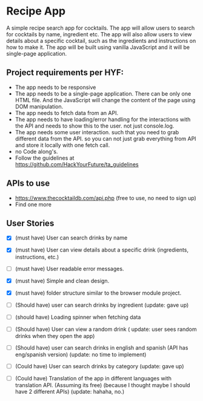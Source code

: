 
# Recipe App

A simple recipe search app for cocktails. The app will allow users to search for cocktails by name, ingredient etc. The app will also allow users to view details about a specific cocktail, such as the ingredients and instructions on how to make it. The app will be built using vanilla JavaScript and it will be single-page application.


## Project requirements per HYF:

- The app needs to be responsive
- The app needs to be a single-page application. There can be only one HTML file. And the JavaScript will change the content of the page using DOM manipulation.
- The app needs to fetch data from an API. 
- The app needs to have loading/error handling for the interactions with the API and needs to show this to the user. not just console.log.
- The app needs some user interaction. such that you need to grab different data from the API. so you can not just grab everything from API and store it locally with one fetch call.
- no Code along's.
- Follow the  guidelines at https://github.com/HackYourFuture/ta_guidelines

## APIs to use

- https://www.thecocktaildb.com/api.php (free to use, no need to sign up)
- Find one more

## User Stories


- [x] (must have) User can search drinks by name
- [x] (must have) User can view details about a specific drink (ingredients, instructions, etc.)
- [ ] (must have) User readable error messages.
- [x] (must have) Simple and clean design. 
- [x] (must have) folder structure similar to the browser module project.
- [ ] (Should have) user can search drinks by ingredient
 (update: gave up)
- [ ] (should have) Loading spinner when fetching data
- [ ] (Should have) User can view a random drink 
( update: user sees  random drinks when they open the app)
- [ ] (Should have) user can search drinks in english and spanish (API has eng/spanish version)
(update: no time to implement)
- [ ] (Could have) User can search drinks by category
 (update: gave up)
- [ ] (Could have) Translation of the app in different languages with translation API. (Assuming its free) (because I thought maybe I should have 2 different APIs)
 (update: hahaha, no.)


